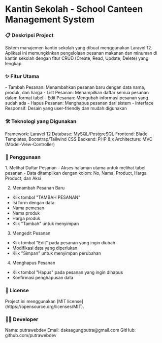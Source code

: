 
<h1>Kantin Sekolah - School Canteen Management System</h1>

<h3>📋 Deskripsi Project</h3> 
Sistem manajemen kantin sekolah yang dibuat menggunakan Laravel 12. Aplikasi ini memungkinkan pengelolaan pesanan makanan dan minuman di kantin sekolah dengan fitur CRUD (Create, Read, Update, Delete) yang lengkap.

<h3>✨ Fitur Utama</h3> 
- Tambah Pesanan: Menambahkan pesanan baru dengan data nama, produk, dan harga
- List Pesanan: Menampilkan daftar semua pesanan dalam format tabel
- Edit Pesanan: Mengubah informasi pesanan yang sudah ada
- Hapus Pesanan: Menghapus pesanan dari sistem
- Interface Responsif: Desain yang user-friendly dan mudah digunakan

<h3>🛠️ Teknologi yang Digunakan</h3>
Framework: Laravel 12
Database: MySQL/PostgreSQL
Frontend: Blade Templates, Bootstrap/Tailwind CSS
Backend: PHP 8.x
Architecture: MVC (Model-View-Controller)

<h3>📱 Penggunaan</h3>
1. Melihat Daftar Pesanan
- Akses halaman utama untuk melihat tabel pesanan
- Data ditampilkan dengan kolom: No, Nama, Product, Harga Product, dan Aksi

2. Menambah Pesanan Baru
- Klik tombol "TAMBAH PESANAN"
- Isi form dengan data:
- Nama pemesan
- Nama produk
- Harga produk
- Klik "Tambah" untuk menyimpan

3. Mengedit Pesanan
- Klik tombol "Edit" pada pesanan yang ingin diubah
- Modifikasi data yang diperlukan
- Klik "Simpan" untuk menyimpan perubahan

4. Menghapus Pesanan
- Klik tombol "Hapus" pada pesanan yang ingin dihapus
- Konfirmasi penghapusan data

<h3>📄 License</h3>
Project ini menggunakan [MIT license](https://opensource.org/licenses/MIT).

<h3>👨‍💻 Developer</h3>
Nama: putrawebdev
Email: dakaagungputra@gmail.com
GitHub: github.com/putrawebdev
